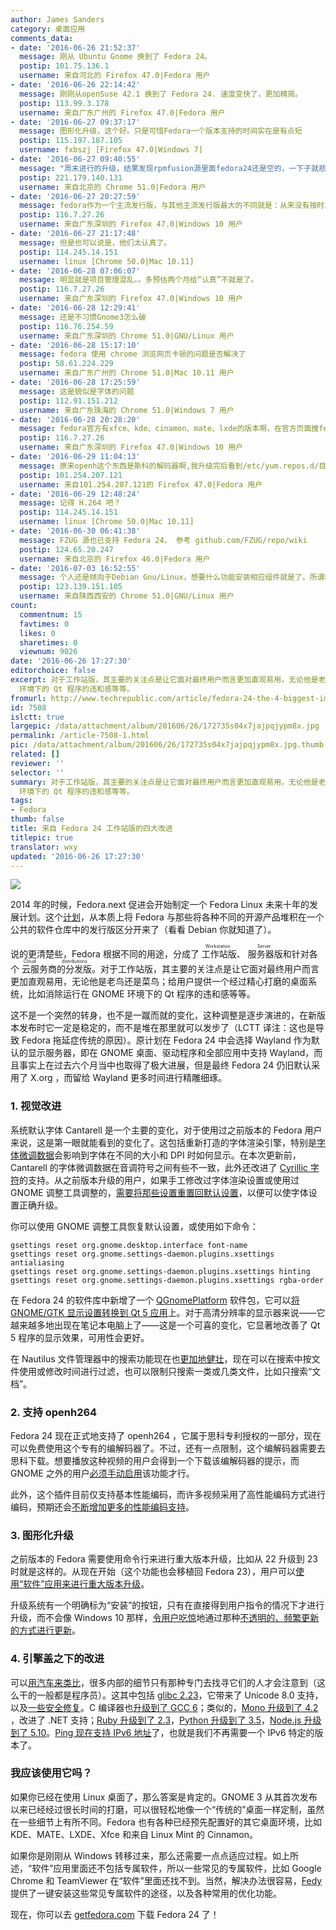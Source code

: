 ```yaml
---
author: James Sanders
category: 桌面应用
comments_data:
- date: '2016-06-26 21:52:37'
  message: 刚从 Ubuntu Gnome 换到了 Fedora 24。
  postip: 101.75.136.1
  username: 来自河北的 Firefox 47.0|Fedora 用户
- date: '2016-06-26 22:14:42'
  message: 刚刚从openSuse 42.1 换到了 Fedora 24. 速度变快了，更加精简。
  postip: 113.99.3.178
  username: 来自广东广州的 Firefox 47.0|Fedora 用户
- date: '2016-06-27 09:37:17'
  message: 图形化升级，这个好。只是可惜Fedora一个版本支持的时间实在是有点短
  postip: 115.197.187.105
  username: fxbszj [Firefox 47.0|Windows 7]
- date: '2016-06-27 09:40:55'
  message: "周末进行的升级，结果发现rpmfusion源里面fedora24还是空的，一下子就悲剧了，等了两天才有包；<br />\r\n不过是感觉比23要快一些"
  postip: 221.179.140.131
  username: 来自北京的 Chrome 51.0|Fedora 用户
- date: '2016-06-27 20:27:59'
  message: fedora作为一个主流发行版，与其他主流发行版最大的不同就是：从来没有按时发布过！
  postip: 116.7.27.26
  username: 来自广东深圳的 Firefox 47.0|Windows 10 用户
- date: '2016-06-27 21:17:48'
  message: 但是也可以说是，他们太认真了。
  postip: 114.245.14.151
  username: linux [Chrome 50.0|Mac 10.11]
- date: '2016-06-28 07:06:07'
  message: 明显就是项目管理混乱。。多预估两个月给“认真”不就是了。
  postip: 116.7.27.26
  username: 来自广东深圳的 Firefox 47.0|Windows 10 用户
- date: '2016-06-28 12:29:41'
  message: 还是不习惯Gnome3怎么破
  postip: 116.76.254.59
  username: 来自广东深圳的 Chrome 51.0|GNU/Linux 用户
- date: '2016-06-28 15:17:10'
  message: fedora 使用 chrome 浏览网页卡顿的问题是否解决了
  postip: 58.61.224.229
  username: 来自广东广州的 Chrome 51.0|Mac 10.11 用户
- date: '2016-06-28 17:25:59'
  message: 这是貌似是字体的问题
  postip: 112.91.151.212
  username: 来自广东珠海的 Chrome 51.0|Windows 7 用户
- date: '2016-06-28 20:28:20'
  message: fedora官方有xfce、kde、cinamon、mate、lxde的版本啊，在官方页面搜fedora定制版
  postip: 116.7.27.26
  username: 来自广东深圳的 Firefox 47.0|Windows 10 用户
- date: '2016-06-29 11:04:13'
  message: 原来openh这个东西是斯科的解码器啊,我升级完后看到/etc/yum.repos.d/目录下的 openh这个目录还困惑呢.
  postip: 101.254.207.121
  username: 来自101.254.207.121的 Firefox 47.0|Fedora 用户
- date: '2016-06-29 12:48:24'
  message: 记得 H.264 吧？
  postip: 114.245.14.151
  username: linux [Chrome 50.0|Mac 10.11]
- date: '2016-06-30 06:41:38'
  message: FZUG 源也已支持 Fedora 24， 参考 github.com/FZUG/repo/wiki
  postip: 124.65.20.247
  username: 来自北京的 Firefox 46.0|Fedora 用户
- date: '2016-07-03 16:52:55'
  message: 个人还是倾向于Debian Gnu/Linux，想要什么功能安装相应组件就是了。所谓的服务器桌面也是个噱头，哪有那么严格的区分。用起来才是最好的！！！
  postip: 123.139.151.105
  username: 来自陕西西安的 Chrome 51.0|GNU/Linux 用户
count:
  commentnum: 15
  favtimes: 0
  likes: 0
  sharetimes: 0
  viewnum: 9026
date: '2016-06-26 17:27:30'
editorchoice: false
excerpt: 对于工作站版，其主要的关注点是让它面对最终用户而言更加直观易用，无论他是老鸟还是菜鸟；给用户提供一个经过精心打磨的桌面系统，比如消除运行在 GNOME
  环境下的 Qt 程序的违和感等等。
fromurl: http://www.techrepublic.com/article/fedora-24-the-4-biggest-improvements-from-the-latest-workstation-release
id: 7508
islctt: true
largepic: /data/attachment/album/201606/26/172735s04x7jajpqjypm8x.jpg
permalink: /article-7508-1.html
pic: /data/attachment/album/201606/26/172735s04x7jajpqjypm8x.jpg.thumb.jpg
related: []
reviewer: ''
selector: ''
summary: 对于工作站版，其主要的关注点是让它面对最终用户而言更加直观易用，无论他是老鸟还是菜鸟；给用户提供一个经过精心打磨的桌面系统，比如消除运行在 GNOME
  环境下的 Qt 程序的违和感等等。
tags:
- Fedora
thumb: false
title: 来自 Fedora 24 工作站版的四大改进
titlepic: true
translator: wxy
updated: '2016-06-26 17:27:30'
---
```


![](/data/attachment/album/201606/26/172735s04x7jajpqjypm8x.jpg) 


2014 年的时候，Fedora.next 促进会开始制定一个 Fedora Linux 未来十年的发展计划。这个[计划](https://fedoramagazine.org/fedora-present-and-future-a-fedora-next-2014-update-part-i-why/)，从本质上将 Fedora 与那些将各种不同的开源产品堆积在一个公共的软件仓库中的发行版区分开来了（看看 Debian 你就知道了）。


说的更清楚些，Fedora 根据不同的用途，分成了<ruby> 工作站版 <rp>  （ </rp> <rt>  Workstation </rt> <rp>  ） </rp></ruby>、<ruby> 服务器版 <rp>  （ </rp> <rt>  Server </rt> <rp>  ） </rp></ruby>和针对各个<ruby> 云服务商的分发版 <rp>  （ </rp> <rt>  Cloud distributions </rt> <rp>  ） </rp></ruby>。对于工作站版，其主要的关注点是让它面对最终用户而言更加直观易用，无论他是老鸟还是菜鸟；给用户提供一个经过精心打磨的桌面系统，比如消除运行在 GNOME 环境下的 Qt 程序的违和感等等。 


这不是一个突然的转身，也不是一蹴而就的变化，这种调整是逐步演进的，在新版本发布时它一定是稳定的，而不是堆在那里就可以发步了（LCTT 译注：这也是导致 Fedora 拖延症传统的原因）。原计划在 Fedora 24 中会选择 Wayland 作为默认的显示服务器，即在 GNOME 桌面、驱动程序和全部应用中支持 Wayland，而且事实上在过去六个月当中也取得了极大进展，但是最终 Fedora 24 仍旧默认采用了 X.org ，而留给 Wayland 更多时间进行精雕细琢。


### 1. 视觉改进


系统默认字体 Cantarell 是一个主要的变化，对于使用过之前版本的 Fedora 用户来说，这是第一眼就能看到的变化了。这包括重新打造的字体渲染引擎，特别是[字体微调数据](https://en.wikipedia.org/wiki/Font_hinting)会影响到字体在不同的大小和 DPI 时如何显示。在本次更新前，Cantarell 的字体微调数据在音调符号之间有些不一致，此外还改进了 [Cyrillic 字符](https://en.wikipedia.org/wiki/Cyrillic_script)的支持。从之前版本升级的用户，如果手工修改过字体渲染设置或使用过 GNOME 调整工具调整的，[需要将那些设置重置回默认设置](https://fedoramagazine.org/font-improvements-fedora-24-workstation/)，以便可以使字体设置正确升级。


你可以使用 GNOME 调整工具恢复默认设置，或使用如下命令：



```
gsettings reset org.gnome.desktop.interface font-name
gsettings reset org.gnome.settings-daemon.plugins.xsettings antialiasing
gsettings reset org.gnome.settings-daemon.plugins.xsettings hinting
gsettings reset org.gnome.settings-daemon.plugins.xsettings rgba-order
```

在 Fedora 24 的软件库中新增了一个 [QGnomePlatform](https://github.com/MartinBriza/QGnomePlatform) 软件包，它可以[将 GNOME/GTK 显示设置转换到 Qt 5 应用](https://fedoraproject.org/wiki/Changes/QGnomePlatform)上。对于高清分辨率的显示器来说——它越来越多地出现在笔记本电脑上了——这是一个可喜的变化，它显著地改善了 Qt 5 程序的显示效果，可用性会更好。


在 Nautilus 文件管理器中的搜索功能现在也[更加地健壮](https://csorianognome.wordpress.com/2016/02/08/nautilus-3-20-and-looking-forward/)，现在可以在搜索中按文件使用或修改时间进行过滤，也可以限制只搜索一类或几类文件，比如只搜索“文档”。


### 2. 支持 openh264


Fedora 24 现在正式地支持了 openh264 ，它属于思科专利授权的一部分，现在可以免费使用这个专有的编解码器了。不过，还有一点限制，这个编解码器需要去思科下载。想要播放这种视频的用户会得到一个下载该编解码器的提示，而 GNOME 之外的用户[必须手动启用](https://ausil.us/wordpress/?p=126)该功能才行。


此外，这个插件目前仅支持基本性能编码，而许多视频采用了高性能编码方式进行编码，预期还会[不断增加更多的性能编码支持](https://blogs.gnome.org/uraeus/2016/05/12/h264-in-fedora-workstation/)。


### 3. 图形化升级


之前版本的 Fedora 需要使用命令行来进行重大版本升级，比如从 22 升级到 23 时就是这样的。从现在开始（这个功能也会移植回 Fedora 23），用户可以[使用“软件”应用来进行重大版本升级](https://fedoramagazine.org/fedora-24-feature-graphical-upgrades/)。


升级系统有一个明确标为“安装”的按钮，只有在直接得到用户指令的情况下才进行升级，而不会像 Windows 10 那样，[令用户吃惊](https://www.theguardian.com/technology/2016/may/04/windows-10-updates-ruining-pro-gaming-streams)地通过那种[不透明的、频繁更新的方式进行更新](https://fedoramagazine.org/fedora-24-feature-graphical-upgrades/)。


### 4. 引擎盖之下的改进


可以[用汽车来类比](https://en.wikipedia.org/wiki/Car_analogy)，很多内部的细节只有那种专门去找寻它们的人才会注意到（这么干的一般都是程序员）。这其中包括 [glibc 2.23](https://fedoraproject.org/wiki/Changes/GLIBC223)，它带来了 Unicode 8.0 支持，以及[一些安全修复](https://sourceware.org/git/?p=glibc.git;a=blob;f=NEWS;hb=HEAD)。C 编译器也[升级到了 GCC 6](https://gcc.gnu.org/gcc-6/changes.html)；类似的，[Mono 升级到了 4.2](https://fedoraproject.org/wiki/Changes/Mono4.2) ，改进了 .NET 支持；[Ruby 升级到了 2.3](https://fedoraproject.org/wiki/Changes/Ruby_2.3)，[Python 升级到了 3.5](https://fedoraproject.org/wiki/Changes/python3.5)，[Node.js 升级到了 5.10](https://fedoraproject.org/wiki/Changes/NodeJS5x)。[Ping 现在支持 IPv6 地址](https://fedoraproject.org/wiki/Changes/PingIpv6)了，也就是我们不再需要一个 IPv6 特定的版本了。


### 我应该使用它吗？


如果你已经在使用 Linux 桌面了，那么答案是肯定的。GNOME 3 从其首次发布以来已经经过很长时间的打磨，可以很轻松地像一个“传统的”桌面一样定制，虽然在一些细节上有所不同。Fedora 也有各种已经预先配置好的其它桌面环境，比如 KDE、MATE、LXDE、Xfce 和来自 Linux Mint 的 Cinnamon。


如果你是刚刚从 Windows 转移过来，那么还需要一点点适应过程。如上所述，“软件”应用里面还不包括专属软件，所以一些常见的专属软件，比如 Google Chrome 和 TeamViewer 在“软件”里面还找不到。当然，解决办法很容易，[Fedy](http://folkswithhats.org/) 提供了一键安装这些常见专属软件的途径，以及各种常用的优化功能。


现在，你可以去 [getfedora.com](https://getfedora.org/) 下载 Fedora 24 了！